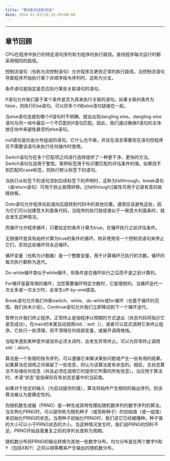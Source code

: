 ```yaml
---
title: "第8章总结和测验"
date: 2024-01-02T10:33:49+08:00
---
```


***
## 章节回顾

CPU在程序中执行的特定语句序列称为程序的执行路径。直线程序每次运行时都采用相同的路径。

控制流语句（也称为流控制语句）允许程序员更改正常的执行路径。当控制流语句导致程序开始执行某个非顺序指令序列时，这称为分支。

条件语句是指定是否应执行某些关联语句的语句。

If语句允许我们基于某个条件是否为真来执行关联的语句。如果关联的条件为false，则执行Else语句。可以将多个if和else语句链接在一起。

当else语句连接到哪个if语句时不明确，就会出现dangling else。dangling-else语句与同一块中最后一个不匹配的if语句匹配。因此，我们通过确保if语句的主体放在块中来避免悬空的else语句。

null语句是仅由分号组成的语句。它什么也不做，并且在语言需要存在语句但程序员不需要该语句来执行任何操作时使用。

Switch语句为在多个匹配项之间进行选择提供了一种更干净、更快的方法。Switch语句仅适用于整型。案例标签用于标识要匹配的评估条件的值。如果找不到匹配的case标签，则执行默认标签下的语句。

当执行从标签下的语句流到后续标签下的声明时，这称为fallthrough。break语句（或return语句）可用于防止故障转移。[[fallthrough]]属性可用于记录有意的故障转移。

Goto语句允许程序向前或向后跳转到代码中的其他位置。通常应该避免这些，因为它们可以创建意大利面条代码，当程序的执行路径类似于一碗意大利面条时，就会发生这种情况。

而循环允许程序循环，只要给定的条件计算为true。在循环执行之前评估条件。

无限循环是具有始终计算为true的条件的循环。除非使用另一个控制流语句来停止它们，否则这些循环将永远循环。

循环变量（也称为计数器）是一个整数变量，用于计算循环已执行的次数。循环的每次执行都称为迭代。

Do-while循环类似于while循环，但条件是在循环执行之后而不是之前计算的。

For循环是最常用的循环，当您需要循环特定次数时，它是理想的。当循环迭代一次太多或一次太少时，会发生off-by-one错误。

Break语句允许我们中断switch、while、do-while或for循环（也基于循环的范围，我们尚未介绍）。Continue语句允许我们立即移动到下一个循环迭代。

暂停允许我们终止程序。正常终止是指程序以预期的方式退出（状态代码将指示它是否成功）。在main的末尾自动调用std:：exit（），或者可以显式调用它来终止程序。它执行一些清理，但不清理任何局部变量，或展开调用堆栈。

当程序遇到某种意外错误并必须关闭时，会发生异常终止。可以为异常终止调用std:：abort。

算法是一个有限的指令序列，可以遵循它来解决某些问题或产生一些有用的结果。如果算法在调用之间保留了一些信息，则认为该算法是有状态的。相反，无状态算法不存储任何信息（并且必须在调用它时提供它所需的所有信息）。当应用于算法时，术语“状态”是指保存在有状态变量中的当前值。

如果对于给定的输入（为启动提供的值），算法将始终产生相同的输出序列，则该算法被认为是确定性的。

伪随机数生成器（PRNG）是一种生成其特性模拟随机数序列的数字序列的算法。当实例化PRNG时，可以提供称为随机种子（或简称种子）的初始值（或一组值）来初始化PRNG的状态。当用种子初始化PRNG时，我们说它已经被播种。种子值的大小可以小于PRNG状态的大小。当这种情况发生时，我们说PRNG的饲料不足。PRNG开始自我重复之前的序列长度称为周期。

随机数分布将PRNG的输出转换为其他一些数字分布。均匀分布是在两个数字X和Y（包括X和Y）之间以相等概率产生输出的随机数分布。

***
